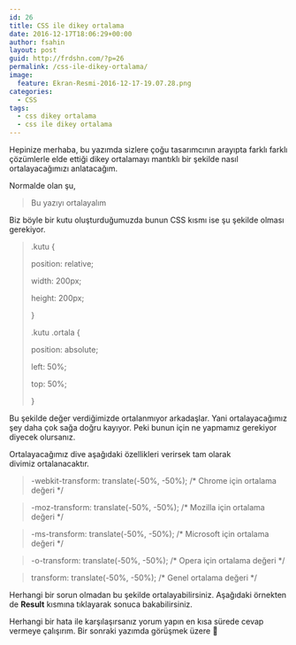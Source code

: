 ```yaml
---
id: 26
title: CSS ile dikey ortalama
date: 2016-12-17T18:06:29+00:00
author: fsahin
layout: post
guid: http://frdshn.com/?p=26
permalink: /css-ile-dikey-ortalama/
image: 
  feature: Ekran-Resmi-2016-12-17-19.07.28.png
categories:
  - CSS
tags:
  - css dikey ortalama
  - css ile dikey ortalama
---
```

Hepinize merhaba, bu yazımda sizlere çoğu tasarımcının arayıpta farklı farklı çözümlerle elde ettiği dikey ortalamayı mantıklı bir şekilde nasıl ortalayacağımızı anlatacağım.

Normalde olan şu,

> <div class=&#8221;kutu&#8221;>
> 
> <div class=&#8221;ortala&#8221;>Bu yazıyı ortalayalım</div>
> 
> </div>

Biz böyle bir kutu oluşturduğumuzda bunun CSS kısmı ise şu şekilde olması gerekiyor.

> .kutu {
> 
> position: relative;
> 
> width: 200px;
> 
> height: 200px;
> 
> }
> 
> .kutu .ortala {
> 
> position: absolute;
> 
> left: 50%;
> 
> top: 50%;
> 
> }

Bu şekilde değer verdiğimizde ortalanmıyor arkadaşlar. Yani ortalayacağımız şey daha çok sağa doğru kayıyor. Peki bunun için ne yapmamız gerekiyor diyecek olursanız.

Ortalayacağımız dive aşağıdaki özellikleri verirsek tam olarak divimiz ortalanacaktır.

> -webkit-transform: translate(-50%, -50%); /\* Chrome için ortalama değeri \*/
  
> -moz-transform: translate(-50%, -50%); /\* Mozilla için ortalama değeri \*/
  
> -ms-transform: translate(-50%, -50%); /\* Microsoft için ortalama değeri \*/
  
> -o-transform: translate(-50%, -50%); /\* Opera için ortalama değeri \*/
  
> transform: translate(-50%, -50%); /\* Genel ortalama değeri \*/

Herhangi bir sorun olmadan bu şekilde ortalayabilirsiniz. Aşağıdaki örnekten de **Result** kısmına tıklayarak sonuca bakabilirsiniz.



Herhangi bir hata ile karşılaşırsanız yorum yapın en kısa sürede cevap vermeye çalışırım. Bir sonraki yazımda görüşmek üzere 🙂